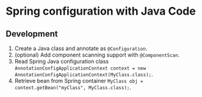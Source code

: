 # Spring configuration with Java Code

## Development

1. Create a Java class and annotate as `@Configuration`.
2. (optional) Add component scanning support with `@ComponentScan`.
3. Read Spring Java configuration class `AnnotationConfigApplicationContext context = new AnnotationConfigApplicationContext(MyClass.class);`.
4. Retrieve bean from Spring container `MyClass obj = context.getBean("myClass", MyClass.class);`.

